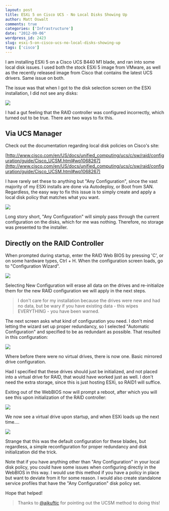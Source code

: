 ```yaml
---
layout: post
title: ESXi 5 on Cisco UCS - No Local Disks Showing Up
author: Matt Oswalt
comments: true
categories: ['Infrastructure']
date: "2012-09-06"
wordpress_id: 2423
slug: esxi-5-on-cisco-ucs-no-local-disks-showing-up
tags: ['cisco']
---
```



I am installing ESXi 5 on a Cisco UCS B440 M1 blade, and ran into some local disk issues. I used both the stock ESXi 5 image from VMware, as well as the recently released image from Cisco that contains the latest UCS drivers. Same issue on both.

The issue was that when I got to the disk selection screen on the ESXi installation, I did not see any disks:

[![](/assets/2012/09/1.png)](/assets/2012/09/1.png)

I had a gut feeling that the RAID controller was configured incorrectly, which turned out to be true. There are two ways to fix this.

## Via UCS Manager

Check out the documentation regarding local disk policies on Cisco's site:

[http://www.cisco.com/en/US/docs/unified_computing/ucs/c/sw/raid/configuration/guide/Cisco_UCSM.html#wp1068267](http://www.cisco.com/en/US/docs/unified_computing/ucs/c/sw/raid/configuration/guide/Cisco_UCSM.html#wp1068267)

I have rarely set these to anything but "Any Configuration", since the vast majority of my ESXi installs are done via Autodeploy, or Boot from SAN. Regardless, the easy way to fix this issue is to simply create and apply a local disk policy that matches what you want.

[![](/assets/2012/09/6.png)](/assets/2012/09/6.png)

Long story short, "Any Configuration" will simply pass through the current configuration on the disks, which for me was nothing. Therefore, no storage was presented to the installer.

## Directly on the RAID Controller

When prompted during startup, enter the RAID Web BIOS by pressing 'C', or on some hardware types, Ctrl + H. When the configuration screen loads, go to "Configuration Wizard".

[![](/assets/2012/09/2.png)](/assets/2012/09/2.png)

Selecting New Configuration will erase all data on the drives and re-initialize them for the new RAID configuration we will apply in the next steps.

> I don't care for my installation because the drives were new and had no data, but be wary if you have existing data - this wipes EVERYTHING - you have been warned.

The next screen asks what kind of configuration you need. I don't mind letting the wizard set up proper redundancy, so I selected "Automatic Configuration" and specified to be as redundant as possible. That resulted in this configuration:

[![](/assets/2012/09/3.png)](/assets/2012/09/3.png)

Where before there were no virtual drives, there is now one. Basic mirrored drive configuration.

Had I specified that these drives should just be initialized, and not placed into a virtual drive for RAID, that would have worked just as well. I don't need the extra storage, since this is just hosting ESXi, so RAID1 will suffice.

Exiting out of the WebBIOS now will prompt a reboot, after which you will see this upon initialization of the RAID controller:

![](/assets/2012/09/4.png)

We now see a virtual drive upon startup, and when ESXi loads up the next time....

[![](/assets/2012/09/5.png)](/assets/2012/09/5.png)

Strange that this was the default configuration for these blades, but regardless, a simple reconfiguration for proper redundancy and disk initialization did the trick.

Note that if you have anything other than "Any Configuration" in your local disk policy, you could have some issues when configuring directly in the WebBIOS in this way. I would use this method if you have a policy in place but want to deviate from it for some reason. I would also create standalone service profiles that have the "Any Configuration" disk policy set.

Hope that helped!

> Thanks to [@ajkuftic](https://twitter.com/ajkuftic) for pointing out the UCSM method to doing this!